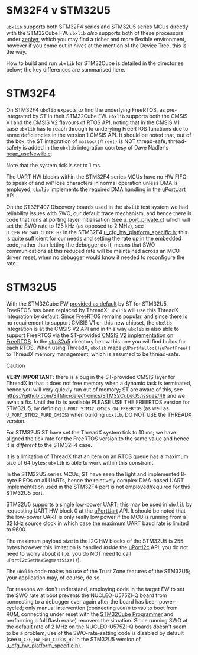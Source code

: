 # SM32F4 v STM32U5
`ubxlib` supports both STM32F4 series and STM32U5 series MCUs directly with the STM32Cube FW.  `ubxlib` _also_ supports both of these processors under [zephyr](/port/platform/zephyr), which you may find a richer and more flexible environment, however if you come out in hives at the mention of the Device Tree, this is the way.

How to build and run `ubxlib` for STM32Cube is detailed in the directories below; the key differences are summarised here.

# STM32F4
On STM32F4 `ubxlib` expects to find the underlying FreeRTOS, as pre-integrated by ST in their STM32Cube FW.  `ubxlib` supports both the CMSIS V1 and the CMSIS V2 flavours of RTOS API, noting that in the CMSIS V1 case `ubxlib` has to reach through to underyling FreeRTOS functions due to some deficiencies in the version 1 CMSIS API.  It should be noted that, out of the box, the ST integration of `malloc()`/`free()` is NOT thread-safe; thread-safety is added in the `ubxlib` integration courtesy of Dave Nadler's [heap_useNewlib.c](../src/heap_useNewlib.c).

Note that the system tick is set to 1 ms.

The UART HW blocks within the STM32F4 series MCUs have no HW FIFO to speak of and _will_ lose characters in normal operation unless DMA is employed; `ubxlib` implements the required DMA handling in the [uPortUart](/port/api/u_port_uart.h) API.

On the ST32F407 Discovery boards used in the `ubxlib` test system we had reliability issues with SWO, our default trace mechanism, and hence there is code that runs at porting layer initialisation (see [u_port_private.c](../src/u_port_private.c)) which will set the SWO rate to 125 kHz (as opposed to 2 MHz), see `U_CFG_HW_SWO_CLOCK_HZ` in the STM32F4 [u_cfg_hw_platform_specific.h](stm32f4/cfg/u_cfg_hw_platform_specific.h); this is quite sufficient for our needs and setting the rate up in the embedded code, rather than letting the debugger do it, means that SWO communications at this reduced rate will be maintained across an MCU-driven reset, when no debugger would know it needed to reconfigure the rate. 

# STM32U5
With the STM32Cube FW [provided as default](https://github.com/STMicroelectronics/STM32CubeU5) by ST for STM32U5, FreeRTOS has been replaced by ThreadX; `ubxlib` will use this ThreadX integration by default.  Since FreeRTOS remains popular, and since there is no requirement to support CMSIS V1 on this new chipset, the `ubxlib` integration is at the CMSIS V2 API and in this way `ubxlib` is also able to support FreeRTOS via the ST-provided [CMSIS V2 implementation on FreeRTOS](https://github.com/STMicroelectronics/x-cube-freertos).  In the [stm32u5](stm32u5) directory below this one you will find builds for each RTOS.  When using ThreadX, `ubxlib` maps `pUPortMalloc()`/`uPortFree()` to ThreadX memory management, which is assumed to be thread-safe.

> [!CAUTION]
> **VERY IMPORTANT**: there is a bug in the ST-provided CMSIS layer for ThreadX in that it does not free memory when a dynamic task is terminated, hence you will very quickly run out of memory; ST are aware of this, see https://github.com/STMicroelectronics/STM32CubeU5/issues/48 and we await a fix.  Until the fix is available PLEASE USE THE FREERTOS version for STM32U5, by defining `U_PORT_STM32_CMSIS_ON_FREERTOS` (as well as `U_PORT_STM32_PURE_CMSIS`) when building `ubxlib`, DO NOT USE the THREADX version.

For STM32U5 ST have set the ThreadX system tick to 10 ms; we have aligned the tick rate for the FreeRTOS version to the same value and hence it is _different_ to the STM32F4 case.

It is a limitation of ThreadX that an item on an RTOS queue has a maximum size of 64 bytes; `ubxlib` is able to work within this constraint.

In the STM32U5 series MCUs, ST have seen the light and implemented 8-byte FIFOs on all UARTs, hence the relatively complex DMA-based UART implementation used in the STM32F4 port is not employed/required for this STM32U5 port.

STM32U5 supports a single low-power UART; this may be used in `ubxlib` by requesting UART HW block 0 at the [uPortUart](/port/api/u_port_uart.h) API.  It should be noted that the low-power UART is only really low power if the MCU is running from a 32 kHz source clock in which case the maximum UART baud rate is limited to 9600.

The maximum payload size in the I2C HW blocks of the STM32U5 is 255 bytes however this limitation is handled _inside_ the [uPortI2c](/port/api/u_port_i2c.h) API, you do not need to worry about it (i.e. you do NOT need to call `uPortI2cSetMaxSegmentSize()`).

The `ubxlib` code makes no use of the Trust Zone features of the STM32U5; your application may, of course, do so.

For reasons we don't understand, employing code in the target FW to set the SWO rate at boot prevents the NUCLEO-U575ZI-Q board from connecting to a debugger ever again after the board has been power-cycled; only manual intervention (connecting `BOOT0` to `VDD` to boot from ROM, connecting under reset with the [STM32Cube Programmer](https://www.st.com/en/development-tools/stm32cubeprog.html) and performing a full flash erase) recovers the situation.  Since running SWO at the default rate of 2 MHz on the NUCLEO-U575ZI-Q boards doesn't seem to be a problem, use of the SWO-rate-setting code is disabled by default (see `U_CFG_HW_SWO_CLOCK_HZ` in the STM32U5 version of [u_cfg_hw_platform_specific.h](stm32u5/cfg/u_cfg_hw_platform_specific.h)).